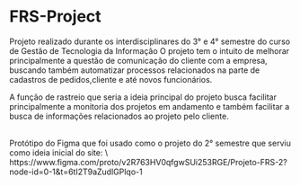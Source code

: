# FRS-Project

Projeto realizado durante os interdisciplinares do 3° e 4° semestre do curso de Gestão de Tecnologia da Informação O projeto tem o intuito de melhorar principalmente a questão de comunicação do cliente com a empresa, buscando também automatizar processos relacionados na parte de cadastros de pedidos,cliente e até novos funcionários.

A função de rastreio que seria a ideia principal do projeto busca facilitar principalmente a monitoria dos projetos em andamento e também facilitar a busca de informações relacionados ao projeto pelo cliente.

<br>
Protótipo do Figma que foi usado como o projeto do 2° semestre que serviu como ideia inicial do site: \
https://www.figma.com/proto/v2R763HV0qfgwSUi253RGE/Projeto-FRS-2?node-id=0-1&t=6tI2T9aZudlGPlqo-1
